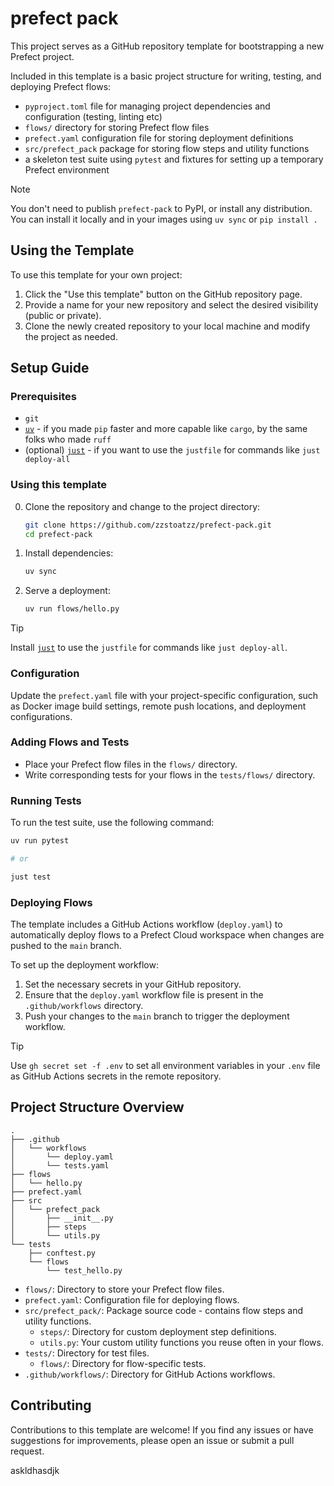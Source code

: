 # prefect pack

This project serves as a GitHub repository template for bootstrapping a new Prefect project.

Included in this template is a basic project structure for writing, testing, and deploying Prefect flows:
  - `pyproject.toml` file for managing project dependencies and configuration (testing, linting etc)
  - `flows/` directory for storing Prefect flow files
  - `prefect.yaml` configuration file for storing deployment definitions
  - `src/prefect_pack` package for storing flow steps and utility functions
  - a skeleton test suite using `pytest` and fixtures for setting up a temporary Prefect environment

> [!NOTE]
> You don't need to publish `prefect-pack` to PyPI, or install any distribution. You can install it locally and in your images using `uv sync` or `pip install .`

## Using the Template

To use this template for your own project:

1. Click the "Use this template" button on the GitHub repository page.
2. Provide a name for your new repository and select the desired visibility (public or private).
3. Clone the newly created repository to your local machine and modify the project as needed.


## Setup Guide

### Prerequisites
- `git`
- [`uv`](https://github.com/astral-sh/uv?tab=readme-ov-file#getting-started) - if you made `pip` faster and more capable like `cargo`, by the same folks who made `ruff`
- (optional) [`just`](https://github.com/casey/just) - if you want to use the `justfile` for commands like `just deploy-all`

### Using this template

0. Clone the repository and change to the project directory:
   ```bash
   git clone https://github.com/zzstoatzz/prefect-pack.git
   cd prefect-pack
   ```

1. Install dependencies:
   ```bash
   uv sync
   ```

2. Serve a deployment:
   ```bash
   uv run flows/hello.py
   ```

> [!TIP]
> Install [`just`](https://github.com/casey/just) to use the `justfile` for commands like `just deploy-all`.


### Configuration

Update the `prefect.yaml` file with your project-specific configuration, such as Docker image build settings, remote push locations, and deployment configurations.

### Adding Flows and Tests

- Place your Prefect flow files in the `flows/` directory.
- Write corresponding tests for your flows in the `tests/flows/` directory.

### Running Tests

To run the test suite, use the following command:

```bash
uv run pytest

# or

just test
```
### Deploying Flows

The template includes a GitHub Actions workflow (`deploy.yaml`) to automatically deploy flows to a Prefect Cloud workspace when changes are pushed to the `main` branch.

To set up the deployment workflow:

1. Set the necessary secrets in your GitHub repository.
2. Ensure that the `deploy.yaml` workflow file is present in the `.github/workflows` directory.
3. Push your changes to the `main` branch to trigger the deployment workflow.


> [!TIP]
> Use `gh secret set -f .env` to set all environment variables in your `.env` file as GitHub Actions secrets in the remote repository.

## Project Structure Overview

```
.
├── .github
│   └── workflows
│       └── deploy.yaml
│       └── tests.yaml
├── flows
│   └── hello.py
├── prefect.yaml
├── src
│   └── prefect_pack
│       ├── __init__.py
│       ├── steps
│       └── utils.py
└── tests
    ├── conftest.py
    └── flows
        └── test_hello.py
```

- `flows/`: Directory to store your Prefect flow files.
- `prefect.yaml`: Configuration file for deploying flows.
- `src/prefect_pack/`: Package source code - contains flow steps and utility functions.
  - `steps/`: Directory for custom deployment step definitions.
  - `utils.py`: Your custom utility functions you reuse often in your flows.
- `tests/`: Directory for test files.
  - `flows/`: Directory for flow-specific tests.
- `.github/workflows/`: Directory for GitHub Actions workflows.

## Contributing

Contributions to this template are welcome! If you find any issues or have suggestions for improvements, please open an issue or submit a pull request.

askldhasdjk
